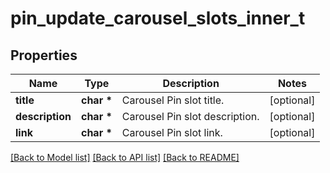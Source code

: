 # pin_update_carousel_slots_inner_t

## Properties
Name | Type | Description | Notes
------------ | ------------- | ------------- | -------------
**title** | **char \*** | Carousel Pin slot title. | [optional] 
**description** | **char \*** | Carousel Pin slot description. | [optional] 
**link** | **char \*** | Carousel Pin slot link. | [optional] 

[[Back to Model list]](../README.md#documentation-for-models) [[Back to API list]](../README.md#documentation-for-api-endpoints) [[Back to README]](../README.md)


